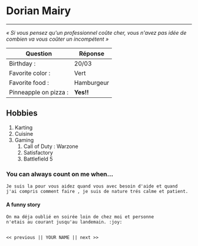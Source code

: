 # Dorian Mairy #
---------------
*« Si vous pensez qu'un professionnel coûte cher, vous n'avez pas idée de combien va vous coûter un incompétent »*


| Question | Réponse |
| ----------- | ----------- |
| Birthday : | 20/03 |
| Favorite color : | Vert |
| Favorite food : | Hamburgeur |
| Pinneapple on pizza : | **Yes!!** |

## Hobbies ##

1. Karting
2. Cuisine
3. Gaming
    1. Call of Duty : Warzone
    2. Satisfactory
    3. Battlefield 5

### You can always count on me when... ###

    Je suis la pour vous aidez quand vous avec besoin d'aide et quand 
    j'ai compris comment faire , je suis de nature trés calme et patient.

#### A funny story ####

    On ma déja oublié en soirée loin de chez moi et personne 
    n'etais au courant jusqu'au landemain. :joy:


    << previous || YOUR NAME || next >>
